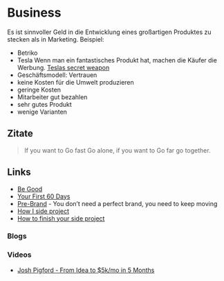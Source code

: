 # Business

Es ist sinnvoller Geld in die Entwicklung eines großartigen Produktes zu stecken als in Marketing.
Beispiel:
- Betriko
- Tesla
Wenn man ein fantastisches Produkt hat, machen die Käufer die Werbung.
[Teslas secret weapon](https://www.youtube.com/watch?v=XgtXped_w4s)
- Geschäftsmodell: Vertrauen
- keine Kosten für die Umwelt produzieren
- geringe Kosten
- Mitarbeiter gut bezahlen
- sehr gutes Produkt 
- wenige Varianten

## Zitate

> If you want to Go fast Go alone, if you want to Go far go together.

## Links

- [Be Good](http://paulgraham.com/good.html)
- [Your First 60 Days](https://microconf.gen.co/patrick-mckenzie/)
- [Pre-Brand](https://pre-brand.com/) - You don’t need a perfect brand, you need to keep moving
- [How I side project](https://thesephist.com/posts/how-i-side-project/)
- [How to finish your side project](https://hugozap.com/posts/how-to-finish-your-side-project/)

### Blogs

### Videos

- [Josh Pigford - From Idea to $5k/mo in 5 Months](https://vimeo.com/94623532)